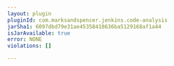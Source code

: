 ```yaml
---
layout: plugin
pluginId: com.marksandspencer.jenkins.code-analysis
jarSha1: 6097dbd79e31ae45358418636ba5129168af1a44
isJarAvailable: true
error: NONE
violations: []

---
```

